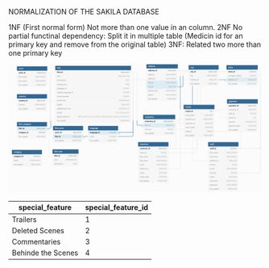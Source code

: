 NORMALIZATION OF THE SAKILA DATABASE

1NF (First normal form) Not more than one value in an column. 
2NF  No partial functinal dependency: Split it in multiple table (Medicin id for an primary key and remove from the original table) 
3NF: Related two more than one primary key

![photo](https://raw.githubusercontent.com/CharlotteStiller/lab-database-normalization/main/Sakila_Before_N.JPG)

| special_feature | special_feature_id |
| ------------------ | ------------------ |
| Trailers | 1 |
| Deleted Scenes | 2 | 
| Commentaries | 3 |
| Behinde the Scenes | 4 | 

